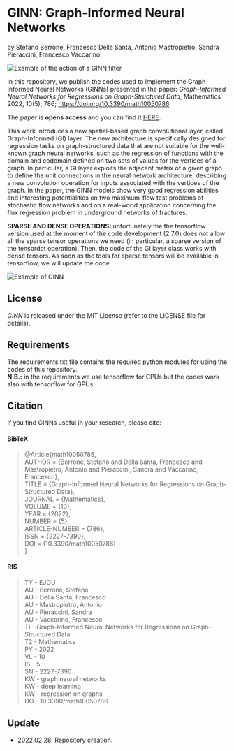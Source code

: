 # GINN: Graph-Informed Neural Networks

by Stefano Berrone, Francesco Della Santa, Antonio Mastropietro, Sandra Pieraccini, Francesco Vaccarino.

![Example of the action of a GINN filter](https://www.mdpi.com/mathematics/mathematics-10-00786/article_deploy/html/images/mathematics-10-00786-g001-550.jpg)

In this repository, we publish the codes used to implement the Graph-Informed Neural Networks (GINNs) presented in the paper:
_Graph-Informed Neural Networks for Regressions on Graph-Structured Data_, Mathematics 2022, 10(5), 786; https://doi.org/10.3390/math10050786

The paper is **opens access** and you can find it [HERE](https://www.mdpi.com/2227-7390/10/5/786/htm).

This work introduces a new spatial-based graph convolutional layer, called Graph-Informed (GI) layer. The new architecture is specifically designed for regression tasks on graph-structured data that are not suitable for the well-known graph neural networks, such as the regression of functions with the domain and codomain defined on two sets of values for the vertices of a graph. In particular, a GI layer exploits the adjacent matrix of a given graph to define the unit connections in the neural network architecture, describing a new convolution operation for inputs associated with the vertices of the graph. 
In the paper, the GINN models show very good regression abilities and interesting potentialities on two maximum-flow test problems of stochastic flow networks and on a real-world application concerning the flux regression problem in underground networks of fractures.

**SPARSE AND DENSE OPERATIONS:** unfortunately the the tensorflow version used at the moment of the code development (2.7.0) does not allow all the sparse tensor operations we need (in particular, a sparse version of the tensordot operation). Then, the code of the GI layer class works with dense tensors. As soon as the tools for sparse tensors will be available in tensorflow, we will update the code.

![Example of GINN](https://www.mdpi.com/mathematics/mathematics-10-00786/article_deploy/html/images/mathematics-10-00786-g005-550.jpg)

## License
_GINN_ is released under the MIT License (refer to the LICENSE file for details).

## Requirements
The requirements.txt file contains the required python modules for using the codes of this repository.  
**N.B.:** in the requirements we use tensorflow for CPUs but the codes work also with tensorflow for GPUs.

## Citation
If you find GINNs useful in your research, please cite:
#### BibTeX
> @Article{math10050786,  
> AUTHOR = {Berrone, Stefano and Della Santa, Francesco and Mastropietro, Antonio and Pieraccini, Sandra and Vaccarino, Francesco},  
> TITLE = {Graph-Informed Neural Networks for Regressions on Graph-Structured Data},  
> JOURNAL = {Mathematics},  
> VOLUME = {10},  
> YEAR = {2022},  
> NUMBER = {5},  
> ARTICLE-NUMBER = {786},  
> ISSN = {2227-7390},  
> DOI = {10.3390/math10050786}   
> }
#### RIS
> TY  - EJOU  
> AU  - Berrone, Stefano  
> AU  - Della Santa, Francesco  
> AU  - Mastropietro, Antonio  
> AU  - Pieraccini, Sandra  
> AU  - Vaccarino, Francesco  
> TI  - Graph-Informed Neural Networks for Regressions on Graph-Structured Data  
> T2  - Mathematics  
> PY  - 2022  
> VL  - 10  
> IS  - 5  
> SN  - 2227-7390  
> KW  - graph neural networks  
> KW  - deep learning  
> KW  - regression on graphs  
> DO  - 10.3390/math10050786  

## Update
- 2022.02.28: Repository creation.
